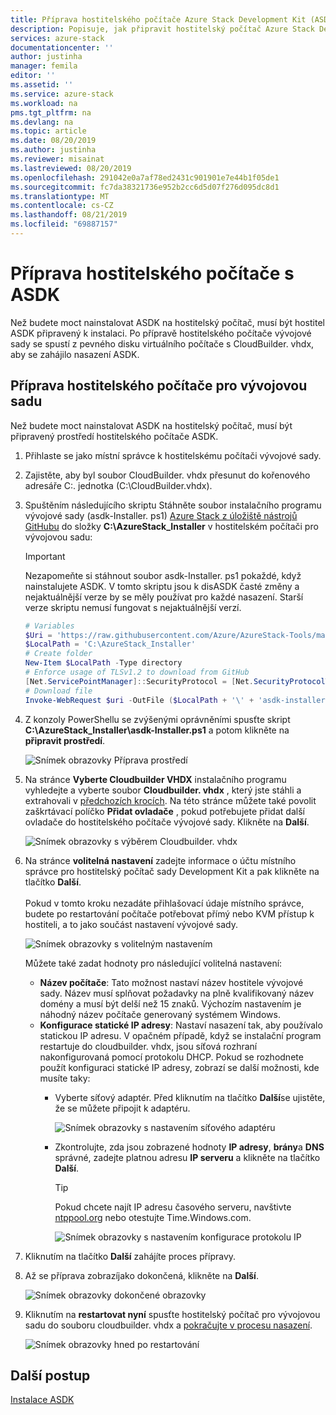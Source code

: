 ```yaml
---
title: Příprava hostitelského počítače Azure Stack Development Kit (ASDK) | Microsoft Docs
description: Popisuje, jak připravit hostitelský počítač Azure Stack Development Kit (ASDK) pro instalaci ASDK.
services: azure-stack
documentationcenter: ''
author: justinha
manager: femila
editor: ''
ms.assetid: ''
ms.service: azure-stack
ms.workload: na
pms.tgt_pltfrm: na
ms.devlang: na
ms.topic: article
ms.date: 08/20/2019
ms.author: justinha
ms.reviewer: misainat
ms.lastreviewed: 08/20/2019
ms.openlocfilehash: 291042e0a7af78ed2431c901901e7e44b1f05de1
ms.sourcegitcommit: fc7da38321736e952b2cc6d5d07f276d095dc8d1
ms.translationtype: MT
ms.contentlocale: cs-CZ
ms.lasthandoff: 08/21/2019
ms.locfileid: "69887157"
---
```

# <a name="prepare-the-asdk-host-computer"></a>Příprava hostitelského počítače s ASDK
Než budete moct nainstalovat ASDK na hostitelský počítač, musí být hostitel ASDK připravený k instalaci. Po přípravě hostitelského počítače vývojové sady se spustí z pevného disku virtuálního počítače s CloudBuilder. vhdx, aby se zahájilo nasazení ASDK.

## <a name="prepare-the-development-kit-host-computer"></a>Příprava hostitelského počítače pro vývojovou sadu
Než budete moct nainstalovat ASDK na hostitelský počítač, musí být připravený prostředí hostitelského počítače ASDK.
1. Přihlaste se jako místní správce k hostitelskému počítači vývojové sady.
2. Zajistěte, aby byl soubor CloudBuilder. vhdx přesunut do kořenového adresáře C:\. jednotka (C:\CloudBuilder.vhdx).
3. Spuštěním následujícího skriptu Stáhněte soubor instalačního programu vývojové sady (asdk-Installer. ps1) [Azure Stack z úložiště nástrojů GitHubu](https://github.com/Azure/AzureStack-Tools) do složky **C:\AzureStack_Installer** v hostitelském počítači pro vývojovou sadu:

   > [!IMPORTANT]
   > Nezapomeňte si stáhnout soubor asdk-Installer. ps1 pokaždé, když nainstalujete ASDK. V tomto skriptu jsou k disASDK časté změny a nejaktuálnější verze by se měly používat pro každé nasazení. Starší verze skriptu nemusí fungovat s nejaktuálnější verzí.

   ```powershell
   # Variables
   $Uri = 'https://raw.githubusercontent.com/Azure/AzureStack-Tools/master/Deployment/asdk-installer.ps1'
   $LocalPath = 'C:\AzureStack_Installer'
   # Create folder
   New-Item $LocalPath -Type directory
   # Enforce usage of TLSv1.2 to download from GitHub
   [Net.ServicePointManager]::SecurityProtocol = [Net.SecurityProtocolType]::Tls12
   # Download file
   Invoke-WebRequest $uri -OutFile ($LocalPath + '\' + 'asdk-installer.ps1')
   ```

4. Z konzoly PowerShellu se zvýšenými oprávněními spusťte skript **C:\AzureStack_Installer\asdk-Installer.ps1** a potom klikněte na **připravit prostředí**.

    ![Snímek obrazovky Příprava prostředí](media/asdk-prepare-host/1.PNG) 

5. Na stránce **Vyberte Cloudbuilder VHDX** instalačního programu vyhledejte a vyberte soubor **Cloudbuilder. vhdx** , který jste stáhli a extrahovali v [předchozích krocích](asdk-download.md). Na této stránce můžete také povolit zaškrtávací políčko **Přidat ovladače** , pokud potřebujete přidat další ovladače do hostitelského počítače vývojové sady. Klikněte na **Další**.  

    ![Snímek obrazovky s výběrem Cloudbuilder. vhdx](media/asdk-prepare-host/2.PNG)

6. Na stránce **volitelná nastavení** zadejte informace o účtu místního správce pro hostitelský počítač sady Development Kit a pak klikněte na tlačítko **Další**.<br><br>Pokud v tomto kroku nezadáte přihlašovací údaje místního správce, budete po restartování počítače potřebovat přímý nebo KVM přístup k hostiteli, a to jako součást nastavení vývojové sady.

   ![Snímek obrazovky s volitelným nastavením](media/asdk-prepare-host/3.PNG)

    Můžete také zadat hodnoty pro následující volitelná nastavení:
    - **Název počítače**: Tato možnost nastaví název hostitele vývojové sady. Název musí splňovat požadavky na plně kvalifikovaný název domény a musí být delší než 15 znaků. Výchozím nastavením je náhodný název počítače generovaný systémem Windows.
    - **Konfigurace statické IP adresy**: Nastaví nasazení tak, aby používalo statickou IP adresu. V opačném případě, když se instalační program restartuje do cloudbuilder. vhdx, jsou síťová rozhraní nakonfigurovaná pomocí protokolu DHCP. Pokud se rozhodnete použít konfiguraci statické IP adresy, zobrazí se další možnosti, kde musíte taky:
      - Vyberte síťový adaptér. Před kliknutím na tlačítko **Další**se ujistěte, že se můžete připojit k adaptéru.

        ![Snímek obrazovky s nastavením síťového adaptéru](media/asdk-prepare-host/step-four-network-adapter.png)

      - Zkontrolujte, zda jsou zobrazené hodnoty **IP adresy**, **brány**a **DNS** správné, zadejte platnou adresu **IP serveru** a klikněte na tlačítko **Další**.

        >[!TIP]
        >Pokud chcete najít IP adresu časového serveru, navštivte [ntppool.org](https://www.ntppool.org/) nebo otestujte Time.Windows.com. 

        ![Snímek obrazovky s nastavením konfigurace protokolu IP](media/asdk-prepare-host/step-five-host-ip-config.png)

7. Kliknutím na tlačítko **Další** zahájíte proces přípravy.
8. Až se příprava zobrazíjako dokončená, klikněte na **Další**.

    ![Snímek obrazovky dokončené obrazovky](media/asdk-prepare-host/4.PNG)

9. Kliknutím na **restartovat nyní** spusťte hostitelský počítač pro vývojovou sadu do souboru cloudbuilder. vhdx a [pokračujte v procesu nasazení](asdk-install.md).

    ![Snímek obrazovky hned po restartování](media/asdk-prepare-host/5.PNG)


## <a name="next-steps"></a>Další postup
[Instalace ASDK](asdk-install.md)
